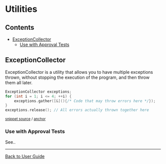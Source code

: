 <!--
GENERATED FILE - DO NOT EDIT
This file was generated by [MarkdownSnippets](https://github.com/SimonCropp/MarkdownSnippets).
Source File: /doc/mdsource/Utilities.source.md
To change this file edit the source file and then execute ./run_markdown_templates.sh.
-->

<a id="top"></a>

# Utilities

<!-- toc -->
## Contents

  * [ExceptionCollector](#exceptioncollector)
    * [Use with Approval Tests](#use-with-approval-tests)
<!-- endtoc -->


## ExceptionCollector

ExceptionCollector is a utility that allows you to have multiple exceptions thrown, without stopping the execution of the program, and then throw them all later.

<!-- snippet: exception_collector_template -->
<a id='snippet-exception_collector_template'/></a>
```cpp
ExceptionCollector exceptions;
for (int i = 1; i <= 4; ++i) {
    exceptions.gather([&](){/* Code that may throw errors here */});
}
exceptions.release(); // All errors actually thrown together here
```
<sup>[snippet source](/tests/DocTest_Tests/utilities/ExceptionCollectorTests.cpp#L24-L30) / [anchor](#snippet-exception_collector_template)</sup>
<!-- endsnippet -->

### Use with Approval Tests

See..

---

[Back to User Guide](/doc/README.md#top)
